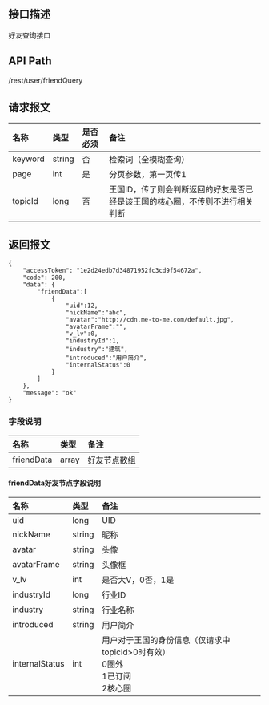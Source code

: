 ## 接口描述
好友查询接口

## API Path
/rest/user/friendQuery

## 请求报文
|名称|类型|是否必须|备注|
|:-|:-|:-|:-|
|keyword|string|否|检索词（全模糊查询）|
|page|int|是|分页参数，第一页传1|
|topicId|long|否|王国ID，传了则会判断返回的好友是否已经是该王国的核心圈，不传则不进行相关判断|

## 返回报文
	{
	    "accessToken": "1e2d24edb7d34871952fc3cd9f54672a",
	    "code": 200,
	    "data": {
	    	"friendData":[
	    		{
	    			"uid":12,
	    			"nickName":"abc",
	    			"avatar":"http://cdn.me-to-me.com/default.jpg",
	    			"avatarFrame":"",
	    			"v_lv":0,
	    			"industryId":1,
	    			"industry":"建筑",
	    			"introduced":"用户简介",
	    			"internalStatus":0
	    		}
	    	]
	    },
	    "message": "ok"
	}
    
### 字段说明
|名称|类型|备注|
|:-|:-|:-|
|friendData|array|好友节点数组|

#### friendData好友节点字段说明
|名称|类型|备注|
|:-|:-|:-|
|uid|long|UID|
|nickName|string|昵称|
|avatar|string|头像|
|avatarFrame|string|头像框|
|v_lv|int|是否大V，0否，1是|
|industryId|long|行业ID|
|industry|string|行业名称|
|introduced|string|用户简介|
|internalStatus|int|用户对于王国的身份信息（仅请求中topicId>0时有效）<br>0圈外<br>1已订阅<br>2核心圈|
